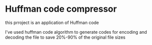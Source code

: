# Huffman code compressor

this prroject is an application of Huffman code

I've used huffman code algorithm to generate codes for encoding and decoding the file to save 20%-90% of the original file sizes